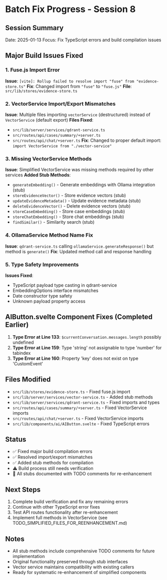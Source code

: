 # Batch Fix Progress - Session 8

## Session Summary

Date: 2025-01-13
Focus: Fix TypeScript errors and build compilation issues

## Major Build Issues Fixed

### 1. Fuse.js Import Error

**Issue**: `[vite]: Rollup failed to resolve import "fuse" from "evidence-store.ts"`
**Fix**: Changed import from `"fuse"` to `"fuse.js"`
**File**: `src/lib/stores/evidence-store.ts`

### 2. VectorService Import/Export Mismatches

**Issue**: Multiple files importing `vectorService` (destructured) instead of `VectorService` (default export)
**Files Fixed**:

- `src/lib/server/services/qdrant-service.ts`
- `src/routes/api/cases/summary/+server.ts`
- `src/routes/api/chat/+server.ts`
  **Fix**: Changed to proper default import: `import VectorService from "./vector-service"`

### 3. Missing VectorService Methods

**Issue**: Simplified VectorService was missing methods required by other services
**Added Stub Methods**:

- `generateEmbedding()` - Generate embeddings with Ollama integration (stub)
- `storeEvidenceVector()` - Store evidence vectors (stub)
- `updateEvidenceMetadata()` - Update evidence metadata (stub)
- `deleteEvidenceVector()` - Delete evidence vectors (stub)
- `storeCaseEmbedding()` - Store case embeddings (stub)
- `storeChatEmbedding()` - Store chat embeddings (stub)
- `findSimilar()` - Similarity search (stub)

### 4. OllamaService Method Name Fix

**Issue**: `qdrant-service.ts` calling `ollamaService.generateResponse()` but method is `generate()`
**Fix**: Updated method call and response handling

### 5. Type Safety Improvements

**Issues Fixed**:

- TypeScript payload type casting in qdrant-service
- EmbeddingOptions interface mismatches
- Date constructor type safety
- Unknown payload property access

## AIButton.svelte Component Fixes (Completed Earlier)

1. **Type Error at Line 133**: `$currentConversation.messages.length` possibly undefined
2. **Type Error at Line 159**: Type 'string' not assignable to type 'number' for tabindex
3. **Type Error at Line 160**: Property 'key' does not exist on type 'CustomEvent<any>'

## Files Modified

- `src/lib/stores/evidence-store.ts` - Fixed fuse.js import
- `src/lib/server/services/vector-service.ts` - Added stub methods
- `src/lib/server/services/qdrant-service.ts` - Fixed imports and types
- `src/routes/api/cases/summary/+server.ts` - Fixed VectorService imports
- `src/routes/api/chat/+server.ts` - Fixed VectorService imports
- `src/lib/components/ai/AIButton.svelte` - Fixed TypeScript errors

## Status

- ✅ Fixed major build compilation errors
- ✅ Resolved import/export mismatches
- ✅ Added stub methods for compilation
- ⚠️ Build process still needs verification
- 📝 All stubs documented with TODO comments for re-enhancement

## Next Steps

1. Complete build verification and fix any remaining errors
2. Continue with other TypeScript error fixes
3. Test API routes functionality after re-enhancement
4. Implement full methods in VectorService (see TODO_SIMPLIFIED_FILES_FOR_REENHANCEMENT.md)

## Notes

- All stub methods include comprehensive TODO comments for future implementation
- Original functionality preserved through stub interfaces
- Vector service maintains compatibility with existing callers
- Ready for systematic re-enhancement of simplified components

